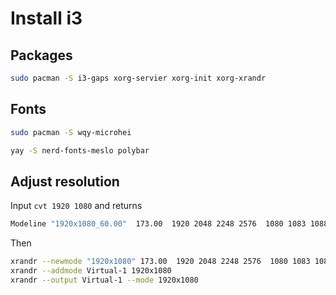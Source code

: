 # Install i3

## Packages

```bash
sudo pacman -S i3-gaps xorg-servier xorg-init xorg-xrandr
```

## Fonts

```bash
sudo pacman -S wqy-microhei
```

```bash
yay -S nerd-fonts-meslo polybar
```

## Adjust resolution

Input `cvt 1920 1080` and returns

```bash
Modeline "1920x1080_60.00"  173.00  1920 2048 2248 2576  1080 1083 1088 1120 -hsync +vsync
```

Then

```bash
xrandr --newmode "1920x1080" 173.00  1920 2048 2248 2576  1080 1083 1088 1120 -hsync +vsync
xrandr --addmode Virtual-1 1920x1080
xrandr --output Virtual-1 --mode 1920x1080
```

